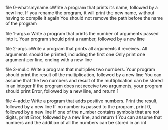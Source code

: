 file 0-whatsmyname.cWrite a program that prints its name, followed by a new line.
If you rename the program, it will print the new name, without having to compile it again
You should not remove the path before the name of the program

file 1-args.c Write a program that prints the number of arguments passed into it.
Your program should print a number, followed by a new line

file 2-args.cWrite a program that prints all arguments it receives.
All arguments should be printed, including the first one
Only print one argument per line, ending with a new line

file 3-mul.c Write a program that multiplies two numbers.
Your program should print the result of the multiplication, followed by a new line
You can assume that the two numbers and result of the multiplication can be stored in an integer
If the program does not receive two arguments, your program should print Error, followed by a new line, and return 1

file 4-add.c Write a program that adds positive numbers.
Print the result, followed by a new line
If no number is passed to the program, print 0, followed by a new line
If one of the number contains symbols that are not digits, print Error, followed by a new line, and return 1
You can assume that numbers and the addition of all the numbers can be stored in an int
